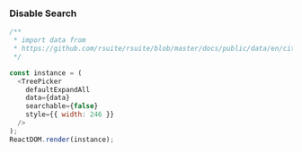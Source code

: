 ### Disable Search

<!--start-code-->

```js
/**
 * import data from
 * https://github.com/rsuite/rsuite/blob/master/docs/public/data/en/city-simplified.json
 */

const instance = (
  <TreePicker
    defaultExpandAll
    data={data}
    searchable={false}
    style={{ width: 246 }}
  />
);
ReactDOM.render(instance);
```

<!--end-code-->
